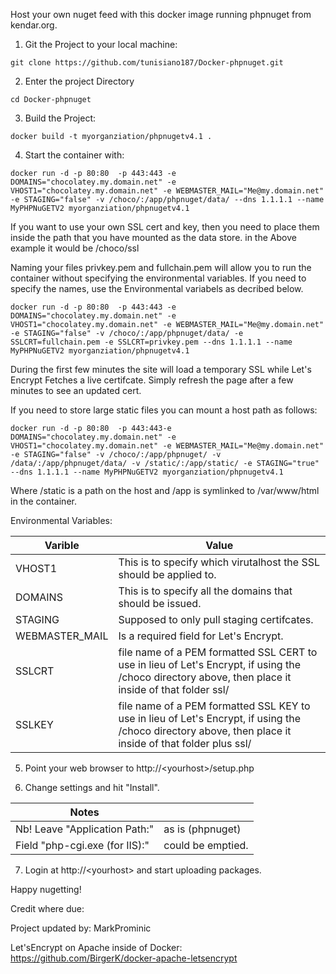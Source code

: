 Host your own nuget feed with this docker image running phpnuget from kendar.org.

1. Git the Project to your local machine:
```
git clone https://github.com/tunisiano187/Docker-phpnuget.git
```
2. Enter the project Directory
```
cd Docker-phpnuget
```
3. Build the Project:
```
docker build -t myorganziation/phpnugetv4.1 .
```
4.  Start the container with:
```
docker run -d -p 80:80  -p 443:443 -e DOMAINS="chocolatey.my.domain.net" -e VHOST1="chocolatey.my.domain.net" -e WEBMASTER_MAIL="Me@my.domain.net" -e STAGING="false" -v /choco/:/app/phpnuget/data/ --dns 1.1.1.1 --name MyPHPNuGETV2 myorganziation/phpnugetv4.1
```

If you want to use your own SSL cert and key, then you need to place them inside the path that you have mounted as the data store. in the Above example it would be  /choco/ssl 

Naming your files privkey.pem and fullchain.pem  will allow you to run the container without specifying the environmental variables. If you need to specify the names, use the Environmental variabels as decribed below.

```
docker run -d -p 80:80  -p 443:443 -e DOMAINS="chocolatey.my.domain.net" -e VHOST1="chocolatey.my.domain.net" -e WEBMASTER_MAIL="Me@my.domain.net" -e STAGING="false" -v /choco/:/app/phpnuget/data/ -e SSLCRT=fullchain.pem -e SSLCRT=privkey.pem --dns 1.1.1.1 --name MyPHPNuGETV2 myorganziation/phpnugetv4.1
```

During the first few minutes the site will load a temporary SSL while Let's Encrypt Fetches a live certifcate. Simply refresh the page after a few minutes to see an updated cert.

If you need to store large static files you can mount a host path as follows:

```
docker run -d -p 80:80  -p 443:443-e DOMAINS="chocolatey.my.domain.net" -e VHOST1="chocolatey.my.domain.net" -e WEBMASTER_MAIL="Me@my.domain.net" -e STAGING="false" -v /choco/:/app/phpnuget/ -v /data/:/app/phpnuget/data/ -v /static/:/app/static/ -e STAGING="true"  --dns 1.1.1.1 --name MyPHPNuGETV2 myorganziation/phpnugetv4.1
```

Where /static is a path on the host and /app is symlinked to /var/www/html in the container.


Environmental Variables:

| Varible  | Value |
| ------------- | ------------- |
| VHOST1 | This is to specify which virutalhost the SSL should be applied to. |
| DOMAINS | This is to specify all the domains that should be issued. |
| STAGING | Supposed to only pull staging certifcates. |
| WEBMASTER_MAIL | Is a required field for Let's Encrypt. |
| SSLCRT | file name of a PEM formatted SSL CERT to use in lieu of Let's Encrypt, if using the /choco directory above, then place it inside of that folder ssl/|
| SSLKEY | file name of a PEM formatted SSL KEY to use in lieu of Let's Encrypt, if using the /choco directory above, then place it inside of that folder plus ssl/ |


5. Point your web browser to http://\<yourhost\>/setup.php

6. Change settings and hit "Install".


| Notes |  |
| ------------- | ------------- |
| Nb! Leave "Application Path:" | as is (phpnuget) |
| Field "php-cgi.exe (for IIS):" | could be emptied. |
 
7. Login at http://\<yourhost\> and start uploading packages.

Happy nugetting!

Credit where due:

Project updated by: MarkProminic

Let'sEncrypt on Apache inside of Docker: https://github.com/BirgerK/docker-apache-letsencrypt
